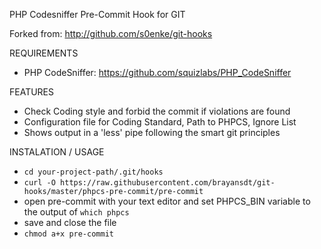 PHP Codesniffer Pre-Commit Hook for GIT

Forked from: http://github.com/s0enke/git-hooks

REQUIREMENTS

 * PHP CodeSniffer: https://github.com/squizlabs/PHP_CodeSniffer


FEATURES

 * Check Coding style and forbid the commit if violations are found
 * Configuration file for Coding Standard, Path to PHPCS, Ignore List
 * Shows output in a 'less' pipe following the smart git principles

INSTALATION / USAGE
 
 * ```cd your-project-path/.git/hooks```
 * ```curl -O https://raw.githubusercontent.com/brayansdt/git-hooks/master/phpcs-pre-commit/pre-commit```
 * open pre-commit with your text editor and set PHPCS_BIN variable to the output of ```which phpcs```
 * save and close the file
 * ```chmod a+x pre-commit```
